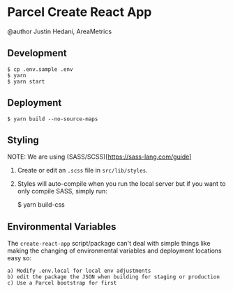 # Parcel Create React App
@author Justin Hedani, AreaMetrics

## Development
	
	$ cp .env.sample .env
	$ yarn
	$ yarn start

## Deployment

	$ yarn build --no-source-maps

## Styling
NOTE: We are using (SASS/SCSS)[https://sass-lang.com/guide]
1. Create or edit an `.scss` file in `src/lib/styles`.
2. Styles will auto-compile when you run the local server but if you want to only compile SASS, simply run:
	
	$ yarn build-css

## Environmental Variables

The `create-react-app` script/package can't deal with simple things like making the changing of environmental
variables and deployment locations easy so: 
	
	a) Modify .env.local for local env adjustments
	b) edit the package the JSON when building for staging or production
	c) Use a Parcel bootstrap for first
